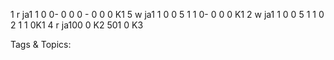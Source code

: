 1 r ja1 1 0 0- 0 0 0 - 0 0 0 K1
5 w ja1 1 0 0 5 1 1 0- 0 0 0 K1
2 w ja1 1 0 0 5 1 1 0 2 1 1 0K1
4 r ja100 0 K2
501 0 K3

   Tags & Topics:
   